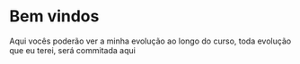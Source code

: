 # Bem vindos 

Aqui vocês poderão ver a minha evolução ao longo do curso, toda evolução que eu terei, será commitada aqui